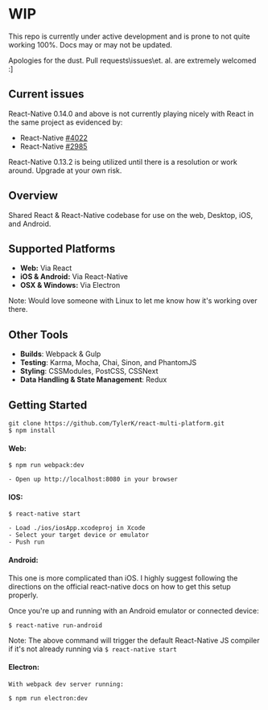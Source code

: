 # WIP
This repo is currently under active development and is prone to not quite working 100%. Docs may or may not be updated.

Apologies for the dust. Pull requests\issues\et. al. are extremely welcomed :]

## Current issues
React-Native 0.14.0 and above is not currently playing nicely with React in the same project as evidenced by: 

* React-Native [#4022](https://github.com/facebook/react-native/issues/4022)
* React-Native [#2985](https://github.com/facebook/react-native/issues/2985)

React-Native 0.13.2 is being utilized until there is a resolution or work around. Upgrade at your own risk. 

## Overview
Shared React &amp; React-Native codebase for use on the web, Desktop, iOS, and Android.  

## Supported Platforms
* **Web:** Via React
* **iOS & Android:** Via React-Native
* **OSX & Windows:** Via Electron

Note: Would love someone with Linux to let me know how it's working over there. 

## Other Tools
* **Builds**: Webpack & Gulp
* **Testing**: Karma, Mocha, Chai, Sinon, and PhantomJS
* **Styling**: CSSModules, PostCSS, CSSNext
* **Data Handling & State Management**: Redux

## Getting Started
```
git clone https://github.com/TylerK/react-multi-platform.git
$ npm install
```

#### Web:
```
$ npm run webpack:dev

- Open up http://localhost:8080 in your browser
```

#### IOS:
```
$ react-native start

- Load ./ios/iosApp.xcodeproj in Xcode
- Select your target device or emulator
- Push run
```

#### Android:
This one is more complicated than iOS. I highly suggest following the directions on the official react-native docs on how to get this setup properly.

Once you're up and running with an Android emulator or connected device:

```
$ react-native run-android
```

Note: The above command will trigger the default React-Native JS compiler if it's not already running via `$ react-native start`

#### Electron:
```
With webpack dev server running:

$ npm run electron:dev 
```
